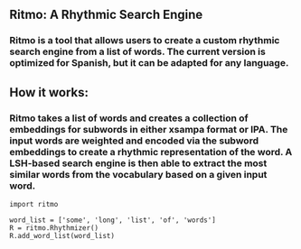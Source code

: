 ## Ritmo: A Rhythmic Search Engine

### Ritmo is a tool that allows users to create a custom rhythmic search engine from a list of words. The current version is optimized for Spanish, but it can be adapted for any language.

## How it works:

### Ritmo takes a list of words and creates a collection of embeddings for subwords in either xsampa format or IPA. The input words are weighted and encoded via the subword embeddings to create a rhythmic representation of the word. A LSH-based search engine is then able to extract the most similar words from the vocabulary based on a given input word.

```
import ritmo

word_list = ['some', 'long', 'list', 'of', 'words']
R = ritmo.Rhythmizer()
R.add_word_list(word_list)
```
